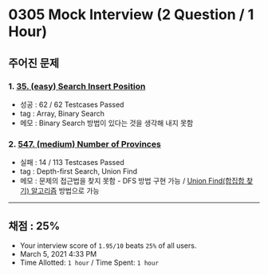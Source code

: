 # 0305 Mock Interview (2 Question / 1 Hour)

## 주어진 문제

### 1. [35. (easy) Search Insert Position](https://leetcode.com/problems/search-insert-position/)

- 성공 : 62 / 62 Testcases Passed
- tag : Array, Binary Search
- 메모 : Binary Search 방법이 있다는 것을 생각해 내지 못함

### 2. [547. (medium) Number of Provinces](https://leetcode.com/problems/number-of-provinces/)

- 실패 : 14 / 113 Testcases Passed
- tag : Depth-first Search, Union Find
- 메모 : 문제의 접근법을 찾지 못함 - DFS 방법 구현 가능 / [Union Find(합집합 찾기) 알고리즘](https://blog.naver.com/ndb796/221230967614) 방법으로 가능

---

## 채점 : 25%

- Your interview score of `1.95/10` beats `25%` of all users.
- March 5, 2021 4:33 PM
- Time Allotted: `1 hour` / Time Spent: `1 hour`

